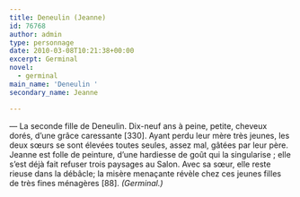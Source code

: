 ```yaml
---
title: Deneulin (Jeanne)
id: 76768
author: admin
type: personnage
date: 2010-03-08T10:21:38+00:00
excerpt: Germinal
novel:
  - germinal
main_name: 'Deneulin '
secondary_name: Jeanne

---
```

— La seconde fille de Deneulin. Dix-neuf ans à peine, petite, cheveux dorés, d&rsquo;une grâce caressante [330]. Ayant perdu leur mère très jeunes, les deux sœurs se sont élevées toutes seules, assez mal, gâtées par leur père. Jeanne est folle de peinture, d&rsquo;une hardiesse de goût qui la singularise ; elle s&rsquo;est déjà fait refuser trois paysages au Salon. Avec sa sœur, elle reste rieuse dans la débâcle; la misère menaçante révèle chez ces jeunes filles de très fines ménagères [88]. _(Germinal.)_
